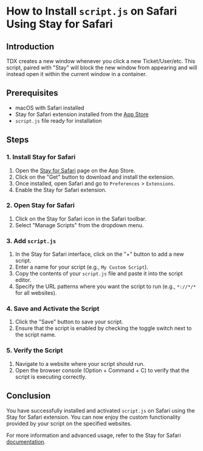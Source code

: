 # How to Install `script.js` on Safari Using Stay for Safari

## Introduction
TDX creates a new window whenever you click a new Ticket/User/etc. This script, paired with "Stay" will block the new window from appearing and will instead open it within the current window in a container.

## Prerequisites
- macOS with Safari installed
- Stay for Safari extension installed from the [App Store](https://apps.apple.com/us/app/stay-for-safari/id1591620171)
- `script.js` file ready for installation

## Steps

### 1. Install Stay for Safari
1. Open the [Stay for Safari](https://apps.apple.com/us/app/stay-for-safari/id1591620171) page on the App Store.
2. Click on the "Get" button to download and install the extension.
3. Once installed, open Safari and go to `Preferences` > `Extensions`.
4. Enable the Stay for Safari extension.

### 2. Open Stay for Safari
1. Click on the Stay for Safari icon in the Safari toolbar.
2. Select "Manage Scripts" from the dropdown menu.

### 3. Add `script.js`
1. In the Stay for Safari interface, click on the "+" button to add a new script.
2. Enter a name for your script (e.g., `My Custom Script`).
3. Copy the contents of your `script.js` file and paste it into the script editor.
4. Specify the URL patterns where you want the script to run (e.g., `*://*/*` for all websites).

### 4. Save and Activate the Script
1. Click the "Save" button to save your script.
2. Ensure that the script is enabled by checking the toggle switch next to the script name.

### 5. Verify the Script
1. Navigate to a website where your script should run.
2. Open the browser console (Option + Command + C) to verify that the script is executing correctly.

## Conclusion
You have successfully installed and activated `script.js` on Safari using the Stay for Safari extension. You can now enjoy the custom functionality provided by your script on the specified websites.

For more information and advanced usage, refer to the Stay for Safari [documentation](https://apps.apple.com/us/app/stay-for-safari/id1591620171).

